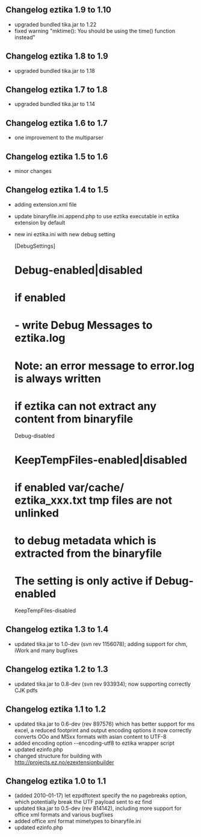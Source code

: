 Changelog eztika 1.9 to 1.10
----------------------------

- upgraded bundled tika.jar to 1.22
- fixed warning "mktime(): You should be using the time() function instead"

Changelog eztika 1.8 to 1.9
---------------------------

- upgraded bundled tika.jar to 1.18

Changelog eztika 1.7 to 1.8
---------------------------

- upgraded bundled tika.jar to 1.14

Changelog eztika 1.6 to 1.7
---------------------------

- one improvement to the multiparser

Changelog eztika 1.5 to 1.6
---------------------------

- minor changes

Changelog eztika 1.4 to 1.5
---------------------------

- adding extension.xml file
- update binaryfile.ini.append.php to use eztika executable in eztika extension by default
- new ini eztika.ini with new debug setting

    [DebugSettings]
    # Debug-enabled|disabled
    # if enabled
    # - write Debug Messages to eztika.log
    #
    # Note: an error message to error.log is always written
    # if eztika can not extract any content from binaryfile
    Debug-disabled

    # KeepTempFiles-enabled|disabled
    # if enabled var/cache/ eztika_xxx.txt tmp files are not unlinked
    # to debug metadata which is extracted from the binaryfile
    # The setting is only active if Debug-enabled
    KeepTempFiles-disabled

Changelog eztika 1.3 to 1.4
---------------------------

- updated tika.jar to 1.0-dev (svn rev 1156078); adding support for chm, iWork and many bugfixes

Changelog eztika 1.2 to 1.3
---------------------------
- updated tika.jar to 0.8-dev (svn rev 933934); now supporting correctly CJK pdfs

Changelog eztika 1.1 to 1.2
---------------------------

- updated tika.jar to 0.6-dev (rev 897576) which has better support for ms excel, a reduced footprint and output encoding options
  it now correctly converts OOo and MSxx formats with asian content to UTF-8
- added encoding option --encoding-utf8 to eztika wrapper script
- updated ezinfo.php
- changed structure for building with http://projects.ez.no/ezextensionbuilder

Changelog eztika 1.0 to 1.1
---------------------------

- (added  2010-01-17) let ezpdftotext specify the no pagebreaks option, which potentially break the UTF payload sent to ez find
- updated tika.jar to 0.5-dev (rev  814142), including more support for office xml formats and various bugfixes
- added office xml format mimetypes to binaryfile.ini
- updated ezinfo.php
